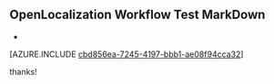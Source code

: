 ## OpenLocalization Workflow Test MarkDown
* 

[AZURE.INCLUDE [cbd856ea-7245-4197-bbb1-ae08f94cca32](calleeMd1.md)]

 
thanks!